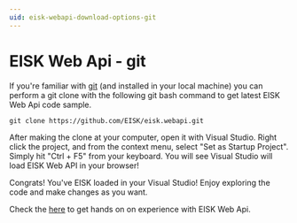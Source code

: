 ```yaml
---
uid: eisk-webapi-download-options-git
---
```

# EISK Web Api - git

If you're familiar with [git](https://git-scm.com/) (and installed in your local machine) you can perform a git clone with the following git bash command to get latest EISK Web Api code sample.

`git clone https://github.com/EISK/eisk.webapi.git`

After making the clone at your computer, open it with Visual Studio. Right click the project, and from the context menu, select "Set as Startup Project". Simply hit "Ctrl + F5" from your keyboard. You will see Visual Studio will load EISK Web API in your browser! 

Congrats! You've EISK loaded in your Visual Studio! Enjoy exploring the code and make changes as you want.

Check the [here](xref:eisk-webapi-handson-walkthrough-create-service-api) to get hands on on experience with EISK Web Api. 